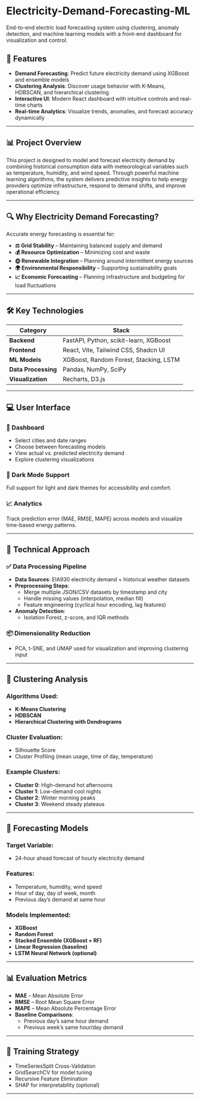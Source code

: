 # Electricity-Demand-Forecasting-ML
End-to-end electric load forecasting system using clustering, anomaly detection, and machine learning models with a front-end dashboard for visualization and control.

## 🌟 Features

- **Demand Forecasting**: Predict future electricity demand using XGBoost and ensemble models  
- **Clustering Analysis**: Discover usage behavior with K-Means, HDBSCAN, and hierarchical clustering  
- **Interactive UI**: Modern React dashboard with intuitive controls and real-time charts  
- **Real-time Analytics**: Visualize trends, anomalies, and forecast accuracy dynamically

---

## 📊 Project Overview

This project is designed to model and forecast electricity demand by combining historical consumption data with meteorological variables such as temperature, humidity, and wind speed. Through powerful machine learning algorithms, the system delivers predictive insights to help energy providers optimize infrastructure, respond to demand shifts, and improve operational efficiency.

---

## 🔍 Why Electricity Demand Forecasting?

Accurate energy forecasting is essential for:

- **⚖️ Grid Stability** – Maintaining balanced supply and demand  
- **💰 Resource Optimization** – Minimizing cost and waste  
- **🌞 Renewable Integration** – Planning around intermittent energy sources  
- **🌍 Environmental Responsibility** – Supporting sustainability goals  
- **📈 Economic Forecasting** – Planning infrastructure and budgeting for load fluctuations

---

## 🛠️ Key Technologies

| Category          | Stack                                    |
|------------------|-------------------------------------------|
| **Backend**       | FastAPI, Python, scikit-learn, XGBoost   |
| **Frontend**      | React, Vite, Tailwind CSS, Shadcn UI     |
| **ML Models**     | XGBoost, Random Forest, Stacking, LSTM   |
| **Data Processing**| Pandas, NumPy, SciPy                    |
| **Visualization** | Recharts, D3.js                          |

---

## 💻 User Interface

### 📌 Dashboard

- Select cities and date ranges
- Choose between forecasting models
- View actual vs. predicted electricity demand
- Explore clustering visualizations

### 🌙 Dark Mode Support

Full support for light and dark themes for accessibility and comfort.

### 📈 Analytics

Track prediction error (MAE, RMSE, MAPE) across models and visualize time-based energy patterns.

---
## 🔬 Technical Approach

### ✅ Data Processing Pipeline

- **Data Sources**: EIA930 electricity demand + historical weather datasets
- **Preprocessing Steps**:
  - Merge multiple JSON/CSV datasets by timestamp and city
  - Handle missing values (interpolation, median fill)
  - Feature engineering (cyclical hour encoding, lag features)
- **Anomaly Detection**:
  - Isolation Forest, z-score, and IQR methods

### 📦 Dimensionality Reduction

- PCA, t-SNE, and UMAP used for visualization and improving clustering input

---

## 🧠 Clustering Analysis

### Algorithms Used:

- **K-Means Clustering**  
- **HDBSCAN**  
- **Hierarchical Clustering with Dendrograms**

### Cluster Evaluation:

- Silhouette Score  
- Cluster Profiling (mean usage, time of day, temperature)

### Example Clusters:

- **Cluster 0**: High-demand hot afternoons  
- **Cluster 1**: Low-demand cool nights  
- **Cluster 2**: Winter morning peaks  
- **Cluster 3**: Weekend steady plateaus

---

## 🤖 Forecasting Models

### Target Variable:
- 24-hour ahead forecast of hourly electricity demand

### Features:
- Temperature, humidity, wind speed  
- Hour of day, day of week, month  
- Previous day’s demand at same hour

### Models Implemented:
- **XGBoost**  
- **Random Forest**  
- **Stacked Ensemble (XGBoost + RF)**  
- **Linear Regression (baseline)**  
- **LSTM Neural Network (optional)**

---

## 📊 Evaluation Metrics

- **MAE** – Mean Absolute Error  
- **RMSE** – Root Mean Square Error  
- **MAPE** – Mean Absolute Percentage Error  
- **Baseline Comparisons**:
  - Previous day’s same hour demand
  - Previous week’s same hour/day demand

---

## 🧪 Training Strategy

- TimeSeriesSplit Cross-Validation  
- GridSearchCV for model tuning  
- Recursive Feature Elimination  
- SHAP for interpretability (optional)

---



